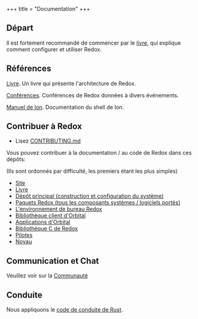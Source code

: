 +++
title = "Documentation"
+++

## Départ

Il est fortement recommandé de commencer par le
[livre](https://doc.redox-os.org/book/), qui explique comment configurer
et utiliser Redox.

## Références

[Livre](https://doc.redox-os.org/book/). Un livre qui présente l'architecture de Redox.

[Conférences](/talks/). Conférences de Redox données à divers événements.

[Manuel de Ion](https://doc.redox-os.org/ion-manual/). Documentation du shell de Ion.

## Contribuer à Redox

- Lisez [CONTRIBUTING.md](https://gitlab.redox-os.org/redox-os/redox/-/blob/master/CONTRIBUTING.md)

Vous pouvez contribuer à la documentation / au code de Redox dans ces dépôts:

(Ils sont ordonnés par difficulté, les premiers étant les plus simples)

- [Site](https://gitlab.redox-os.org/redox-os/website)
- [Livre](https://gitlab.redox-os.org/redox-os/book)
- [Dépôt principal (construction et configuration du système)](https://gitlab.redox-os.org/redox-os/redox)
- [Paquets Redox (tous les composants systèmes / logiciels portés)](https://gitlab.redox-os.org/redox-os/cookbook)
- [L'environnement de bureau Redox](https://gitlab.redox-os.org/redox-os/orbital)
- [Bibliothèque client d'Orbital](https://gitlab.redox-os.org/redox-os/orbclient)
- [Applications d'Orbital](https://gitlab.redox-os.org/redox-os/orbutils)
- [Bibliothèque C de Redox](https://gitlab.redox-os.org/redox-os/relibc)
- [Pilotes](https://gitlab.redox-os.org/redox-os/drivers)
- [Noyau](https://gitlab.redox-os.org/redox-os/kernel)

## Communication et Chat

Veuillez voir sur la [Communauté](/fr/community/)


## Conduite

Nous appliquons le [code de conduite de Rust](https://www.rust-lang.org/policies/code-of-conduct).
